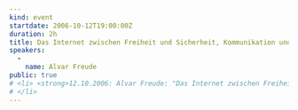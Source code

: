 ```yaml
---
kind: event
startdate: 2006-10-12T19:00:00Z
duration: 2h
title: Das Internet zwischen Freiheit und Sicherheit, Kommunikation und Zensur
speakers:
  -
    name: Alvar Freude
public: true
# <li> <strong>12.10.2006: Alvar Freude: "Das Internet zwischen Freiheit und Sicherheit, Kommunikation und Zensur"</strong>
# </li>
---
```

